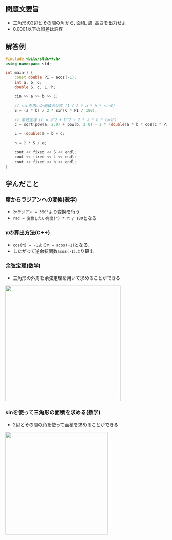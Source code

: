 ## 問題文要旨
- 三角形の2辺とその間の角から, 面積, 周, 高さを出力せよ
- 0.0001以下の誤差は許容
## 解答例
```cpp
#include <bits/stdc++.h>
using namespace std;

int main() {
	const double PI = acos(-1);
	int a, b, C;	
	double S, c, L, h;

	cin >> a >> b >> C;

	// sinを用いた面積の公式 (1 / 2 * a * b * sinC)
	S = (a * b) / 2 * sin(C * PI / 180);

	// 余弦定理 (c = a^2 + b^2 - 2 * a * b * cosC)
	c = sqrt(pow(a, 2.0) + pow(b, 2.0) - 2 * (double)a * b * cos(C * PI / 180));

	L = (double)a + b + c;

	h = 2 * S / a;

	cout << fixed << S << endl;
	cout << fixed << L << endl;
	cout << fixed << h << endl;
}
```
## 学んだこと
### 度からラジアンへの変換(数学)
- ```2πラジアン = 360°```より変換を行う
- ```rad = 変換したい角度(°) * π / 180```となる

### πの算出方法(C++)
- ```cos(π) = -1```より```π = acos(-1)```となる.
- したがって逆余弦関数```acos(-1)```より算出

### 余弦定理(数学)
- 三角形の外周を余弦定理を用いて求めることができる
<img src="https://juken-mikata.sakura.ne.jp/wp-content/uploads/2015/08/17cb28e7db57bc0881da03e544ef89db.png" width="360">

### sinを使って三角形の面積を求める(数学)
- 2辺とその間の角を使って面積を求めることができる
<img src="https://analytics-notty.tech/wp-content/uploads/2018/09/%E4%B8%89%E8%A7%92%E5%BD%A2%E3%81%AE%E9%9D%A2%E7%A9%8D_sin%E5%85%AC%E5%BC%8F%E5%AF%BE%E5%BF%9C.jpg" width="320">